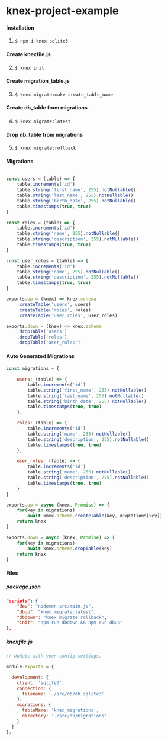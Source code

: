 # knex-project-example
#### Installation
1. <code>$ npm i knex sqlite3</code>
#### Create knexfile.js
2. <code>$ knex init</code>
#### Create migration_table.js
3. <code>$ knex migrate:make create_table_name</code>
#### Create db_table from migrations 
4. <code>$ knex migrate:latest</code>
#### Drop db_table from migrations
5. <code>$ knex migrate:rollback</code>


#### Migrations
```js

const users = (table) => {
    table.increments('id')
    table.string('first_name', 255).notNullable()
    table.string('last_name', 255).notNullable()
    table.string('birth_date', 255).notNullable()
    table.timestamps(true, true)
}

const roles = (table) => {
    table.increments('id')
    table.string('name', 255).notNullable()
    table.string('description', 255).notNullable()
    table.timestamps(true, true)
}

const user_roles = (table) => {
    table.increments('id')
    table.string('name', 255).notNullable()
    table.string('description', 255).notNullable()
    table.timestamps(true, true)
}

exports.up = (knex) => knex.schema
    .createTable('users', users)
    .createTable('roles', roles)
    .createTable('user_roles', user_roles)

exports.down = (knex) => knex.schema
    .dropTable('users')
    .dropTable('roles')
    .dropTable('user_roles')

```

#### Auto Generated Migrations
```js
const migrations = {

    users: (table) => {
        table.increments('id')
        table.string('first_name', 255).notNullable()
        table.string('last_name', 255).notNullable()
        table.string('birth_date', 255).notNullable()
        table.timestamps(true, true)
    }, 

    roles: (table) => {
        table.increments('id')
        table.string('name', 255).notNullable()
        table.string('description', 255).notNullable()
        table.timestamps(true, true)
    },

    user_roles: (table) => {
        table.increments('id')
        table.string('name', 255).notNullable()
        table.string('description', 255).notNullable()
        table.timestamps(true, true)
    } 
}

exports.up = async (knex, Promise) => {
    for(key in migrations)
        await knex.schema.createTable(key, migrations[key])
    return knex
}

exports.down = async (knex, Promise) => {
    for(key in migrations)
        await knex.schema.dropTable(key)
    return knex
}
```

#### Files

##### package.json

```json
"scripts": {
    "dev": "nodemon src/main.js",
    "dbup": "knex migrate:latest",
    "dbdown": "knex migrate:rollback",
    "init": "npm run dbdown && npm run dbup"
},
```

##### knexfile.js

```js
// Update with your config settings.

module.exports = {

  development: {
    client: 'sqlite3',
    connection: {
      filename: './src/db/db.sqlite3'
    },
    migrations: {
      tableName: 'knex_migrations',
      directory: './src/db/migrations'
    }
  }
};

```
